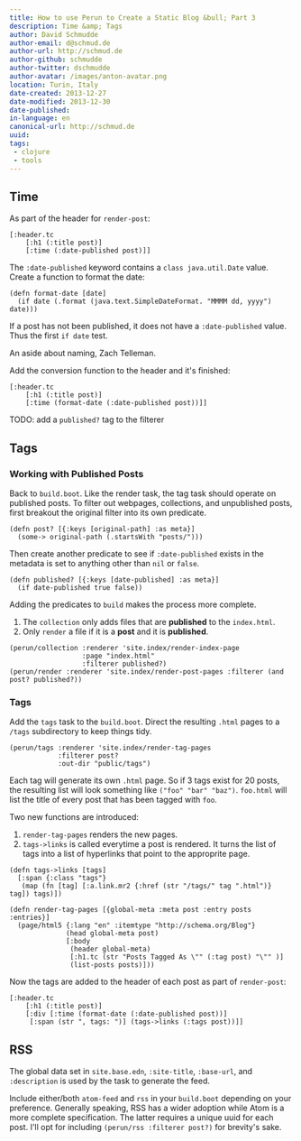 ```yaml
---
title: How to use Perun to Create a Static Blog &bull; Part 3
description: Time &amp; Tags
author: David Schmudde
author-email: d@schmud.de
author-url: http://schmud.de
author-github: schmudde
author-twitter: dschmudde
author-avatar: /images/anton-avatar.png
location: Turin, Italy
date-created: 2013-12-27
date-modified: 2013-12-30
date-published:
in-language: en
canonical-url: http://schmud.de
uuid:
tags:
 - clojure
 - tools
---
```



## Time

As part of the header for `render-post`:

```
[:header.tc
    [:h1 (:title post)]
    [:time (:date-published post)]]
```

The `:date-published` keyword contains a `class java.util.Date` value. Create a function to format the date:

```
(defn format-date [date]
  (if date (.format (java.text.SimpleDateFormat. "MMMM dd, yyyy") date)))
```

If a post has not been published, it does not have a `:date-published` value. Thus the first `if date` test.

An aside about naming, Zach Telleman.

Add the conversion function to the header and it's finished:

```
[:header.tc
    [:h1 (:title post)]
    [:time (format-date (:date-published post))]]
```

TODO: add a `published?` tag to the filterer

## Tags

### Working with Published Posts

Back to `build.boot`. Like the render task, the tag task should operate on published posts. To filter out webpages, collections, and unpublished posts, first breakout the original filter into its own predicate.

```
(defn post? [{:keys [original-path] :as meta}]
  (some-> original-path (.startsWith "posts/")))
```

Then create another predicate to see if `:date-published` exists in the metadata is set to anything other than `nil` or `false`.

```
(defn published? [{:keys [date-published] :as meta}]
  (if date-published true false))
```

Adding the predicates to `build` makes the process more complete.

1. The `collection` only adds files that are **published** to the `index.html`.
2. Only `render` a file if it is a **post** and it is **published**.

```
(perun/collection :renderer 'site.index/render-index-page
                  :page "index.html"
                  :filterer published?)
(perun/render :renderer 'site.index/render-post-pages :filterer (and post? published?))
```

### Tags

Add the `tags` task to the `build.boot`. Direct the resulting `.html` pages to a `/tags` subdirectory to keep things tidy.

```
(perun/tags :renderer 'site.index/render-tag-pages
            :filterer post?
            :out-dir "public/tags")
```

Each tag will generate its own `.html` page. So if 3 tags exist for 20 posts, the resulting list will look something like `("foo" "bar" "baz")`. `foo.html` will list the title of every post that has been tagged with `foo`.

Two new functions are introduced:

1. `render-tag-pages` renders the new pages.
2. `tags->links` is called everytime a post is rendered. It turns the list of tags into a list of hyperlinks that point to the approprite page.

```
(defn tags->links [tags]
  [:span {:class "tags"}
   (map (fn [tag] [:a.link.mr2 {:href (str "/tags/" tag ".html")} tag]) tags)])

(defn render-tag-pages [{global-meta :meta post :entry posts :entries}]
  (page/html5 {:lang "en" :itemtype "http://schema.org/Blog"}
              (head global-meta post)
              [:body
               (header global-meta)
               [:h1.tc (str "Posts Tagged As \"" (:tag post) "\"" )]
               (list-posts posts)]))
```

Now the tags are added to the header of each post as part of `render-post`:

```
[:header.tc
    [:h1 (:title post)]
    [:div [:time (format-date (:date-published post))]
     [:span (str ", tags: ")] (tags->links (:tags post))]]
```

## RSS

The global data set in `site.base.edn`, `:site-title`, `:base-url`, and `:description` is used by the task to generate the feed.

Include either/both `atom-feed` and `rss` in your `build.boot` depending on your preference. Generally speaking, RSS has a wider adoption while Atom is a more complete specification. The latter requires a unique uuid for each post. I'll opt for including `(perun/rss :filterer post?)` for brevity's sake.
